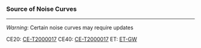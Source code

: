 ### Source of Noise Curves
---
*Warning*: Certain noise curves may require updates

CE20: [CE-T2000017](https://dcc.cosmicexplorer.org/public/0163/T2000017/007/ce_strain.zip) 
CE40: [CE-T2000017](https://dcc.cosmicexplorer.org/public/0163/T2000017/007/ce_strain.zip)
ET: [ET-GW](http://www.et-gw.eu/index.php/etsensitivities)
